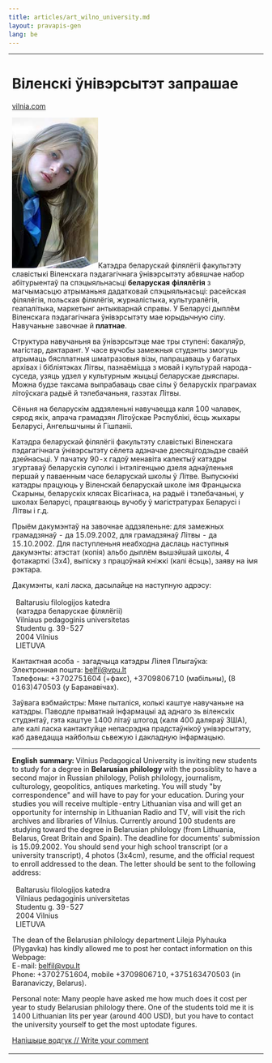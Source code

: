 ```yaml
---
title: articles/art_wilno_university.md 
layout: pravapis-gen
lang: be
---
```



<table>
<tbody>
<tr class="odd">

<td>
<h1 id="віленскі-ўнівэрсытэт-запрашае">Віленскі ўнівэрсытэт запрашае</h1>
<p><a href="http://www.vilnia.com/">vilnia.com</a></p>
<p><img src="belarusian_girl.jpg" width="170" height="297" alt="belarusian girl" />Катэдра беларускай філялёгіі факультэту славістыкі Віленскага пэдагагічнага ўнівэрсытэту абвяшчае набор абітурыентаў па спэцыяльнасьці <strong>беларуская філялёгія</strong> з магчымасьцю атрыманьня дадатковай спэцыяльнасьці: расейская філялёгія, польская філялёгія, журналістыка, культуралёгія, геапалітыка, маркетынг антыкварнай справы. У Беларусі дыплём Віленскага пэдагагічнага ўнівэрсытэту мае юрыдычную сілу. Навучаньне завочнае й <strong>платнае</strong>.</p>
<p>Структура навучаньня ва ўнівэрсытэце мае тры ступені: бакаляўр, магістар, дактарант. У часе вучобы замежныя студэнты змогуць атрымаць бясплатныя шматразовыя візы, папрацаваць у багатых архівах і бібліятэках Літвы, пазнаёміцца з мовай і культурай народа-суседа, узяць удзел у культурным жыцьці беларускае дыяспары. Можна будзе таксама выпрабаваць свае сілы ў беларускіх праграмах літоўскага радыё й тэлебачаньня, газэтах Літвы.</p>
<p>Сёньня на беларускім аддзяленьні навучаецца каля 100 чалавек, сярод якіх, апрача грамадзян Літоўскае Рэспублікі, ёсць жыхары Беларусі, Ангельшчыны й Гішпаніі.</p>
<p>Катэдра беларускай філялёгіі факультэту славістыкі Віленскага пэдагагічнага ўнівэрсытэту сёлета адзначае дзесяцігодзьдзе сваёй дзейнасьці. У пачатку 90-х гадоў менавіта калектыў катэдры згуртаваў беларускія суполкі і інтэлігенцыю дзеля аднаўленьня першай у паваенным часе беларускай школы ў Літве. Выпускнікі катэдры працуюць у Віленскай беларускай школе імя Францыска Скарыны, беларускіх клясах Вісагінаса, на радыё і тэлебачаньні, у школах Беларусі, працягваюць вучобу ў магістратурах Беларусі і Літвы і г.д.</p>
<p>Прыём дакумэнтаў на завочнае аддзяленьне: для замежных грамадзянаў - да 15.09.2002, для грамадзянаў Літвы - да 15.10.2002. Для паступленьня неабходна даслаць наступныя дакумэнты: атэстат (копія) альбо дыплём вышэйшай школы, 4 фотакарткі (3х4), выпіску з працоўнай кніжкі (калі ёсьць), заяву на імя рэктара.</p>
<p>Дакумэнты, калі ласка, дасылайце на наступную адрэсу:<br />
<br />
  Baltarusiu filologijos katedra<br />
  (катэдра беларускае філялёгіі)<br />
  Vilniaus pedagoginis universitetas<br />
  Studentu g. 39-527<br />
  2004 Vilnius<br />
  LIETUVA</p>
<p>Кантактная асоба - загадчыца катэдры Лілея Плыгаўка:<br />
Электронная пошта: <a href="mailto:belfil@vpu.lt?Subject=pravapis">belfil@vpu.lt</a><br />
Тэлефоны: +3702751604 (+факс), +3709806710 (мабільны), (8 0163)470503 (у Баранавічах).</p>
<p>Заўвага вэбмайстры: Мяне пыталіся, колькі каштуе навучаньне на катэдры. Паводле прыватнай інфармацыі ад аднаго зь віленскіх студэнтаў, гэта каштуе 1400 літаў штогод (каля 400 даляраў ЗША), але калі ласка кантактуйце непасрэдна прадстаўнікоў унівэрсытэту, каб даведацца найбольш сьвежую і дакладную інфармацыю.</p>
<hr />
<p><strong>English summary:</strong> Vilnius Pedagogical University is inviting new students to study for a degree in <strong>Belarusian philology</strong> with the possiblity to have a second major in Russian philology, Polish philology, journalism, culturology, geopolitics, antiques marketing. You will study "by correspondence" and will have to pay for your education. During your studies you will receive multiple-entry Lithuanian visa and will get an opportunity for internship in Lithuanian Radio and TV, will visit the rich archives and libraries of Vilnius. Currently around 100 students are studying toward the degree in Belarusian philology (from Lithuania, Belarus, Great Britain and Spain). The deadline for documents' submission is 15.09.2002. You should send your high school transcript (or a university transcript), 4 photos (3x4cm), resume, and the official request to enroll addressed to the dean. The letter should be sent to the following address:<br />
<br />
  Baltarusiu filologijos katedra<br />
  Vilniaus pedagoginis universitetas<br />
  Studentu g. 39-527<br />
  2004 Vilnius<br />
  LIETUVA</p>
<p>The dean of the Belarusian philology department Lileja Plyhauka (Plygavka) has kindly allowed me to post her contact information on this Webpage:<br />
E-mail: <a href="mailto:belfil@vpu.lt?Subject=pravapis">belfil@vpu.lt</a><br />
Phone: +3702751604, mobile +3709806710, +375163470503 (in Baranaviczy, Belarus).</p>
<p>Personal note: Many people have asked me how much does it cost per year to study Belarusian philology there. One of the students told me it is 1400 Lithuanian lits per year (around 400 USD), but you have to contact the university yourself to get the most uptodate figures.</p>
<p><span class="small"><a href="gb_add.html?ref=http%3A%2F%2Fwww%2Epravapis%2Eorg%2Fart%5Fwilno%5Funiversity%2Easp">Напішыце водгук // Write your comment</a></span></p></td>
</tr>
</tbody>
</table>
